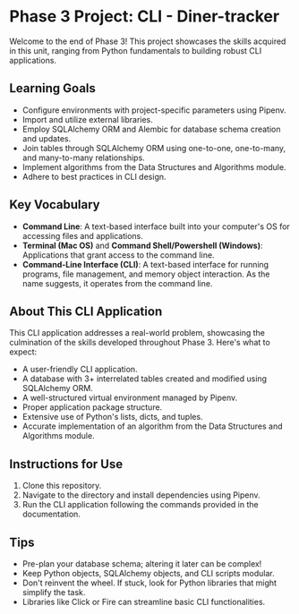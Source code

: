 # Phase 3 Project: CLI - Diner-tracker

Welcome to the end of Phase 3! This project showcases the skills acquired in this unit, ranging from Python fundamentals to building robust CLI applications.

## Learning Goals

- Configure environments with project-specific parameters using Pipenv.
- Import and utilize external libraries.
- Employ SQLAlchemy ORM and Alembic for database schema creation and updates.
- Join tables through SQLAlchemy ORM using one-to-one, one-to-many, and many-to-many relationships.
- Implement algorithms from the Data Structures and Algorithms module.
- Adhere to best practices in CLI design.

## Key Vocabulary

- **Command Line**: A text-based interface built into your computer's OS for accessing files and applications.
- **Terminal (Mac OS)** and **Command Shell/Powershell (Windows)**: Applications that grant access to the command line.
- **Command-Line Interface (CLI)**: A text-based interface for running programs, file management, and memory object interaction. As the name suggests, it operates from the command line.

## About This CLI Application

This CLI application addresses a real-world problem, showcasing the culmination of the skills developed throughout Phase 3. Here's what to expect:

- A user-friendly CLI application.
- A database with 3+ interrelated tables created and modified using SQLAlchemy ORM.
- A well-structured virtual environment managed by Pipenv.
- Proper application package structure.
- Extensive use of Python's lists, dicts, and tuples.
- Accurate implementation of an algorithm from the Data Structures and Algorithms module.

## Instructions for Use

1. Clone this repository.
2. Navigate to the directory and install dependencies using Pipenv.
3. Run the CLI application following the commands provided in the documentation.

## Tips

- Pre-plan your database schema; altering it later can be complex!
- Keep Python objects, SQLAlchemy objects, and CLI scripts modular.
- Don't reinvent the wheel. If stuck, look for Python libraries that might simplify the task.
- Libraries like Click or Fire can streamline basic CLI functionalities.
